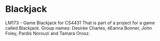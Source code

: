 # Blackjack
LM173 - Game Blackjack for CS4431
That is part of a project for a game called Blackjack.
Group names: Desirèe Charles, èEanna Bonner, John Foley, Pardis Norouzi and Tamara Orosz.
